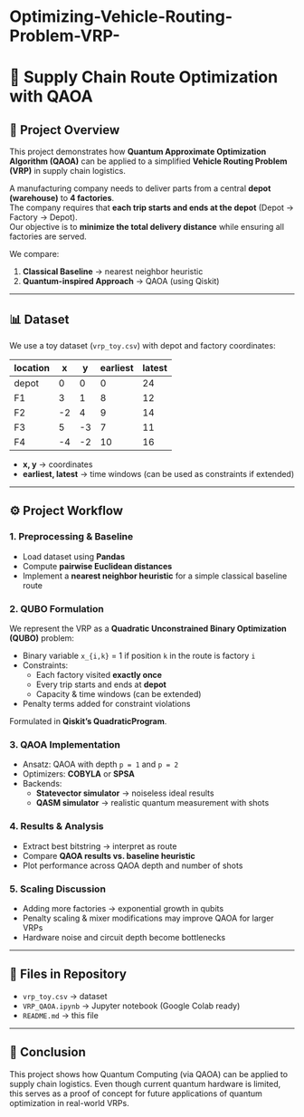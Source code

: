 # Optimizing-Vehicle-Routing-Problem-VRP-
# 🚚 Supply Chain Route Optimization with QAOA

## 📌 Project Overview
This project demonstrates how **Quantum Approximate Optimization Algorithm (QAOA)** can be applied to a simplified **Vehicle Routing Problem (VRP)** in supply chain logistics.  

A manufacturing company needs to deliver parts from a central **depot (warehouse)** to **4 factories**.  
The company requires that **each trip starts and ends at the depot** (Depot → Factory → Depot).  
Our objective is to **minimize the total delivery distance** while ensuring all factories are served.

We compare:
1. **Classical Baseline** → nearest neighbor heuristic  
2. **Quantum-inspired Approach** → QAOA (using Qiskit)

---

## 📊 Dataset
We use a toy dataset (`vrp_toy.csv`) with depot and factory coordinates:

| location | x  | y  | earliest | latest |
|----------|----|----|----------|--------|
| depot    | 0  | 0  | 0        | 24     |
| F1       | 3  | 1  | 8        | 12     |
| F2       | -2 | 4  | 9        | 14     |
| F3       | 5  | -3 | 7        | 11     |
| F4       | -4 | -2 | 10       | 16     |

- **x, y** → coordinates  
- **earliest, latest** → time windows (can be used as constraints if extended)

---

## ⚙️ Project Workflow

### 1. Preprocessing & Baseline
- Load dataset using **Pandas**  
- Compute **pairwise Euclidean distances**  
- Implement a **nearest neighbor heuristic** for a simple classical baseline route  

### 2. QUBO Formulation
We represent the VRP as a **Quadratic Unconstrained Binary Optimization (QUBO)** problem:
- Binary variable `x_{i,k}` = 1 if position `k` in the route is factory `i`  
- Constraints:
  - Each factory visited **exactly once**  
  - Every trip starts and ends at **depot**  
  - Capacity & time windows (can be extended)  
- Penalty terms added for constraint violations  

Formulated in **Qiskit’s QuadraticProgram**.

### 3. QAOA Implementation
- Ansatz: QAOA with depth `p = 1` and `p = 2`  
- Optimizers: **COBYLA** or **SPSA**  
- Backends:  
  - **Statevector simulator** → noiseless ideal results  
  - **QASM simulator** → realistic quantum measurement with shots  

### 4. Results & Analysis
- Extract best bitstring → interpret as route  
- Compare **QAOA results vs. baseline heuristic**  
- Plot performance across QAOA depth and number of shots  

### 5. Scaling Discussion
- Adding more factories → exponential growth in qubits  
- Penalty scaling & mixer modifications may improve QAOA for larger VRPs  
- Hardware noise and circuit depth become bottlenecks  

---

## 📂 Files in Repository
- `vrp_toy.csv` → dataset  
- `VRP_QAOA.ipynb` → Jupyter notebook (Google Colab ready)  
- `README.md` → this file  

---

## 📌 Conclusion

This project shows how Quantum Computing (via QAOA) can be applied to supply chain logistics.
Even though current quantum hardware is limited, this serves as a proof of concept for future applications of quantum optimization in real-world VRPs.